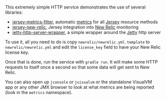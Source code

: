 This extremely simple HTTP service demonstrates the use of several libraries:
- [jersey-metrics-filter](https://github.com/palominolabs/jersey-metrics-filter), automatic [metrics](http://metrics.codahale.com/) for all [Jersey](https://jersey.java.net/) resource methods
- [jersey-new-relic](https://github.com/palominolabs/jersey-new-relic), Jersey integration into [New Relic](http://newrelic.com/) monitoring
- [jetty-http-server-wrapper](https://github.com/palominolabs/jetty-http-server-wrapper), a simple wrapper around the [Jetty](http://www.eclipse.org/jetty/) http server

To use it, all you need to do is copy `newrelic/newrelic.yml.template` to `newrelic/newrelic.yml` and edit the `license_key` field to have your New Relic license key.

Once that is done, run the service with `gradle run`. It will make some HTTP requests to itself once a second so that some data will get sent to New Relic.

You can also open up `jconsole` or `jvisualvm` or the standalone VisualVM app or any other JMX browser to look at what metrics are being reported (look in the `metrics` namespace).